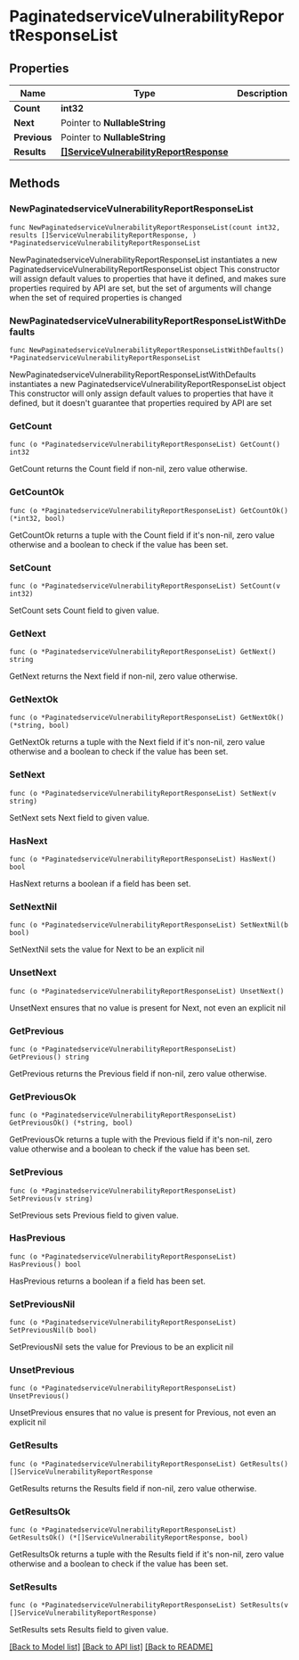 # PaginatedserviceVulnerabilityReportResponseList

## Properties

Name | Type | Description | Notes
------------ | ------------- | ------------- | -------------
**Count** | **int32** |  | 
**Next** | Pointer to **NullableString** |  | [optional] 
**Previous** | Pointer to **NullableString** |  | [optional] 
**Results** | [**[]ServiceVulnerabilityReportResponse**](ServiceVulnerabilityReportResponse.md) |  | 

## Methods

### NewPaginatedserviceVulnerabilityReportResponseList

`func NewPaginatedserviceVulnerabilityReportResponseList(count int32, results []ServiceVulnerabilityReportResponse, ) *PaginatedserviceVulnerabilityReportResponseList`

NewPaginatedserviceVulnerabilityReportResponseList instantiates a new PaginatedserviceVulnerabilityReportResponseList object
This constructor will assign default values to properties that have it defined,
and makes sure properties required by API are set, but the set of arguments
will change when the set of required properties is changed

### NewPaginatedserviceVulnerabilityReportResponseListWithDefaults

`func NewPaginatedserviceVulnerabilityReportResponseListWithDefaults() *PaginatedserviceVulnerabilityReportResponseList`

NewPaginatedserviceVulnerabilityReportResponseListWithDefaults instantiates a new PaginatedserviceVulnerabilityReportResponseList object
This constructor will only assign default values to properties that have it defined,
but it doesn't guarantee that properties required by API are set

### GetCount

`func (o *PaginatedserviceVulnerabilityReportResponseList) GetCount() int32`

GetCount returns the Count field if non-nil, zero value otherwise.

### GetCountOk

`func (o *PaginatedserviceVulnerabilityReportResponseList) GetCountOk() (*int32, bool)`

GetCountOk returns a tuple with the Count field if it's non-nil, zero value otherwise
and a boolean to check if the value has been set.

### SetCount

`func (o *PaginatedserviceVulnerabilityReportResponseList) SetCount(v int32)`

SetCount sets Count field to given value.


### GetNext

`func (o *PaginatedserviceVulnerabilityReportResponseList) GetNext() string`

GetNext returns the Next field if non-nil, zero value otherwise.

### GetNextOk

`func (o *PaginatedserviceVulnerabilityReportResponseList) GetNextOk() (*string, bool)`

GetNextOk returns a tuple with the Next field if it's non-nil, zero value otherwise
and a boolean to check if the value has been set.

### SetNext

`func (o *PaginatedserviceVulnerabilityReportResponseList) SetNext(v string)`

SetNext sets Next field to given value.

### HasNext

`func (o *PaginatedserviceVulnerabilityReportResponseList) HasNext() bool`

HasNext returns a boolean if a field has been set.

### SetNextNil

`func (o *PaginatedserviceVulnerabilityReportResponseList) SetNextNil(b bool)`

 SetNextNil sets the value for Next to be an explicit nil

### UnsetNext
`func (o *PaginatedserviceVulnerabilityReportResponseList) UnsetNext()`

UnsetNext ensures that no value is present for Next, not even an explicit nil
### GetPrevious

`func (o *PaginatedserviceVulnerabilityReportResponseList) GetPrevious() string`

GetPrevious returns the Previous field if non-nil, zero value otherwise.

### GetPreviousOk

`func (o *PaginatedserviceVulnerabilityReportResponseList) GetPreviousOk() (*string, bool)`

GetPreviousOk returns a tuple with the Previous field if it's non-nil, zero value otherwise
and a boolean to check if the value has been set.

### SetPrevious

`func (o *PaginatedserviceVulnerabilityReportResponseList) SetPrevious(v string)`

SetPrevious sets Previous field to given value.

### HasPrevious

`func (o *PaginatedserviceVulnerabilityReportResponseList) HasPrevious() bool`

HasPrevious returns a boolean if a field has been set.

### SetPreviousNil

`func (o *PaginatedserviceVulnerabilityReportResponseList) SetPreviousNil(b bool)`

 SetPreviousNil sets the value for Previous to be an explicit nil

### UnsetPrevious
`func (o *PaginatedserviceVulnerabilityReportResponseList) UnsetPrevious()`

UnsetPrevious ensures that no value is present for Previous, not even an explicit nil
### GetResults

`func (o *PaginatedserviceVulnerabilityReportResponseList) GetResults() []ServiceVulnerabilityReportResponse`

GetResults returns the Results field if non-nil, zero value otherwise.

### GetResultsOk

`func (o *PaginatedserviceVulnerabilityReportResponseList) GetResultsOk() (*[]ServiceVulnerabilityReportResponse, bool)`

GetResultsOk returns a tuple with the Results field if it's non-nil, zero value otherwise
and a boolean to check if the value has been set.

### SetResults

`func (o *PaginatedserviceVulnerabilityReportResponseList) SetResults(v []ServiceVulnerabilityReportResponse)`

SetResults sets Results field to given value.



[[Back to Model list]](../README.md#documentation-for-models) [[Back to API list]](../README.md#documentation-for-api-endpoints) [[Back to README]](../README.md)


